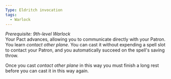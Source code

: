```yaml
---
Type: Eldritch invocation
tags:
  - Warlock
---
```

_Prerequisite: 9th-level Warlock_  
Your Pact advances, allowing you to communicate directly with your Patron. You learn _contact other plane_. You can cast it without expending a spell slot to contact your Patron, and you automatically succeed on the spell's saving throw.

Once you cast _contact other plane_ in this way you must finish a long rest before you can cast it in this way again.